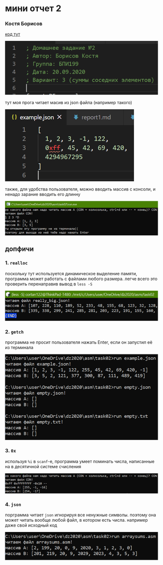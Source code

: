 # мини отчет 2
### Костя Борисов

[код тут](https://github.com/Cortan122/fasm/blob/master/task02/arraysums.asm)

![](..\screenshots/шапка.png)

тут моя прога читает масив из json файла (например такого)

![](..\screenshots/examplejson.png)

также, для удобства пользователя, можно вводить массив с консоли,
и ненадо зарание вводить его длинну

![](..\screenshots/CON_file.png)

## допфичи
### 1. `realloc`
поскольку тут используется динамическое выделение памяти, программа может работать с файлами любого размера.
легче всего это проверить перенаправив вывод в `less -S`

![](..\screenshots/less-S.png)

### 2. `getch`
программа не просит пользователя нажать Enter, если он запустил её из терминала

![](..\screenshots/cmd-demo.png)

### 3. `0x`
используя `%i` в `scanf`-е, программа умеет поминать числа, написанные на в десятичной системе счисления

![](..\screenshots/hex.png)

### 4. `json`
порграмма читает `json` игнорируя все ненужные символы.
поэтому она может читать вообще любой файл, в котором есть числа.
например даже свой исходный код

![](..\screenshots/selfref.png)
